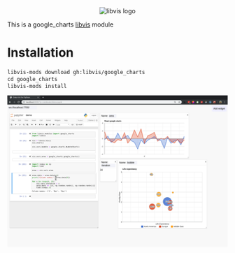 
<div align="center">
    <img width="212px" alt="libvis logo" src="http://libvis.dev/libvis-sm.png"/>
</div>

This is a google_charts [libvis](http://libvis.dev) module

# Installation

```
libvis-mods download gh:libvis/google_charts
cd google_charts
libvis-mods install
```

![demo gif](images/google-charts.gif)


